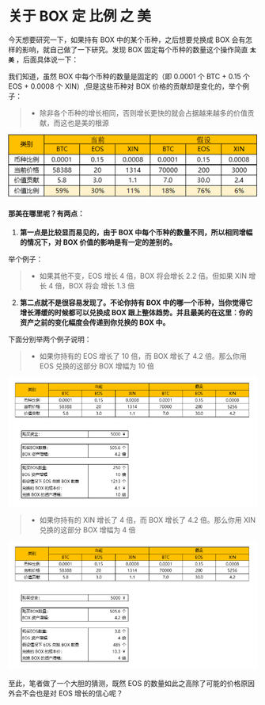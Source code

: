 # 关于 BOX 定 比例 之 美

今天想要研究一下，如果持有 BOX 中的某个币种，之后想要兑换成 BOX 会有怎样的影响，就自己做了一下研究。发现 BOX 固定每个币种的数量这个操作简直 **`太美`** ，后面具体说一下：

我们知道，虽然 BOX 中每个币种的数量是固定的（即 0.0001 个 BTC + 0.15 个 EOS + 0.0008 个 XIN）,但是这些币种对 BOX 价格的贡献却是变化的，举个例子：

> * 除非各个币种的增长相同，否则增长更快的就会占据越来越多的价值贡献，而这也是美的根源

![增长对比](https://raw.githubusercontent.com/lihaotian007/helloworld/master/MIXIN/box定投Q%26A手册/picture/价格对比.png)



#### 那美在哪里呢？有两点：

1. **第一点是比较显而易见的，由于 BOX 中每个币种的数量不同，所以相同增幅的情况下，对 BOX 价值的影响是有一定的差别的。**

举个例子：

> * 如果其他不变，EOS 增长 4 倍，BOX 将会增长 2.2 倍。但如果 XIN 增长 4 倍，BOX 将会 增长 1.3 倍



2. **第二点就不是很容易发现了。不论你持有 BOX 中的哪一个币种，当你觉得它增长滞缓的时候都可以兑换成 BOX 跟上整体趋势。并且最美的在这里：你的资产之前的变化幅度会传递到你兑换的 BOX 中。**

下面分别举两个例子说明：

> - 如果你持有的 EOS 增长了 10 倍，而 BOX 增长了 4.2 倍。那么你用 EOS 兑换的这部分 BOX 增幅为 10 倍

![EOS兑换](https://raw.githubusercontent.com/lihaotian007/helloworld/master/MIXIN/box定投Q%26A手册/picture/EOS兑换的情况.png)

> - 如果你持有的 XIN 增长了 4 倍，而 BOX 增长了 4.2 倍。那么你用 XIN 兑换的这部分 BOX 增幅为 4 倍

![XIN兑换](https://raw.githubusercontent.com/lihaotian007/helloworld/master/MIXIN/box定投Q%26A手册/picture/XIN兑换的情况.png)



至此，笔者做了一个大胆的猜测，既然 EOS 的数量如此之高除了可能的价格原因外会不会也是对 EOS 增长的信心呢？
